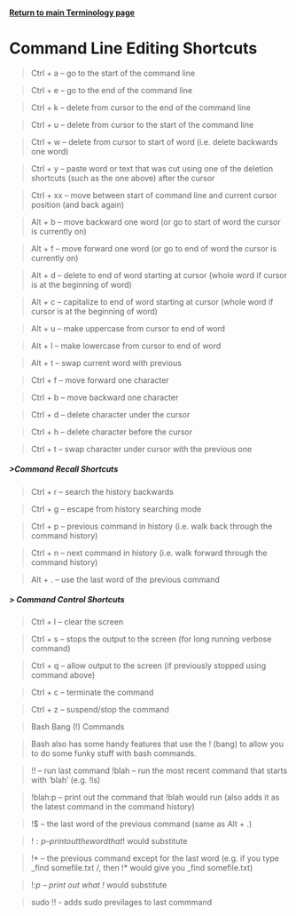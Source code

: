 #### [Return to main Terminology page](https://github.com/hydropero/Terminology)


# Command Line Editing Shortcuts

> Ctrl + a – go to the start of the command line

> Ctrl + e – go to the end of the command line

> Ctrl + k – delete from cursor to the end of the command line

> Ctrl + u – delete from cursor to the start of the command line

> Ctrl + w – delete from cursor to start of word (i.e. delete backwards one word)

> Ctrl + y – paste word or text that was cut using one of the deletion shortcuts (such as the one above) after the cursor

> Ctrl + xx – move between start of command line and current cursor position (and back again)

> Alt + b – move backward one word (or go to start of word the cursor is currently on)

> Alt + f – move forward one word (or go to end of word the cursor is currently on)

> Alt + d – delete to end of word starting at cursor (whole word if cursor is at the beginning of word)

> Alt + c – capitalize to end of word starting at cursor (whole word if cursor is at the beginning of word)

> Alt + u – make uppercase from cursor to end of word

> Alt + l – make lowercase from cursor to end of word

> Alt + t – swap current word with previous

> Ctrl + f – move forward one character

> Ctrl + b – move backward one character

> Ctrl + d – delete character under the cursor

> Ctrl + h – delete character before the cursor

> Ctrl + t – swap character under cursor with the previous one

##### >Command Recall Shortcuts

> Ctrl + r – search the history backwards

> Ctrl + g – escape from history searching mode

> Ctrl + p – previous command in history (i.e. walk back through the command history)

> Ctrl + n – next command in history (i.e. walk forward through the command history)

> Alt + . – use the last word of the previous command

##### > Command Control Shortcuts

> Ctrl + l – clear the screen

> Ctrl + s – stops the output to the screen (for long running verbose command)

> Ctrl + q – allow output to the screen (if previously stopped using command above)

> Ctrl + c – terminate the command

> Ctrl + z – suspend/stop the command

> Bash Bang (!) Commands

> Bash also has some handy features that use the ! (bang) to allow you to do some funky stuff with bash commands.

> !! – run last command !blah – run the most recent command that starts with ‘blah’ (e.g. !ls)

> !blah:p – print out the command that !blah would run (also adds it as the latest command in the command history)

> !$ – the last word of the previous command (same as Alt + .)

> !$:p – print out the word that !$ would substitute

> !* – the previous command except for the last word (e.g. if you type _find somefile.txt /, then !* would give you _find somefile.txt)

> !*:p – print out what !* would substitute

> sudo !! - adds sudo previlages to last commmand
